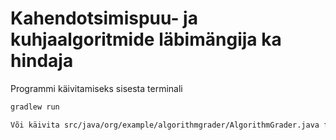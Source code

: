 # Kahendotsimispuu- ja kuhjaalgoritmide läbimängija ka hindaja

Programmi käivitamiseks sisesta terminali
```bash
gradlew run

Või käivita src/java/org/example/algorithmgrader/AlgorithmGrader.java fail
